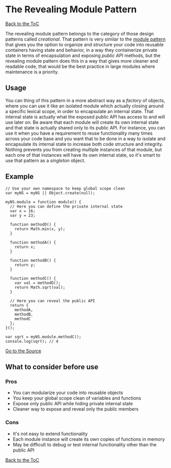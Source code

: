 # The Revealing Module Pattern #

[Back to the ToC](../../../)

The revealing module pattern belongs to the category of those design patterns called *creational*. That pattern is very similar to the [module pattern](../../../module/) that gives you the option to organize and structure your code into reusable containers having state and behavior, in a way they containerize private state in terms of encapsulation and exposing *public API* methods, but the revealing module pattern does this in a way that gives more cleaner and readable code, that would be the best practice in large modules where maintenance is a priority.

## Usage ##

You can thing of this pattern in a more abstract way as a *factory* of objects, where you can use it like an isolated module which actually closing around a specific lexical scope, in order to encapsulate an internal state. That internal state is actually what the exposed public API has access to and will use later on. Be aware that each module will create its own internal state and that state is actually shared only to its public API. For instance, you can use it when you have a requirement to reuse functionality many times across your code base and you want that to be done in a way to isolate and encapsulate its internal state to increase both code structure and integrity. Nothing prevents you from creating multiple instances of that module, but each one of that instances will have its own internal state, so it's smart to use that pattern as a *singleton* object.

## Example ##

```
// Use your own namespace to keep global scope clean
var myNS = myNS || Object.create(null);

myNS.module = function module() {
  // Here you can define the private internal state
  var x = 16;
  var y = 23;

  function methodD() {
    return Math.min(x, y);
  }

  function methodA() {
    return x;
  }

  function methodB() {
    return y;
  }

  function methodC() {
    var val = methodD();
    return Math.sqrt(val);
  }

  // Here you can reveal the public API
  return {
    methodA,
    methodB,
    methodC
  };
}();

var sqrt = myNS.module.methodC();
console.log(sqrt); // 4
```

[Go to the Source](index.js)

## What to consider before use ##

### Pros ###
* You can modularize your code into reusable objects
* You keep your global scope clean of variables and functions
* Expose only public API while hiding private internal state
* Cleaner way to expose and reveal only the public members

### Cons ###
* It's not easy to extend functionality
* Each module instance will create its own copies of functions in memory
* May be difficult to debug or test internal functionality other than the public API

[Back to the ToC](../../../)
